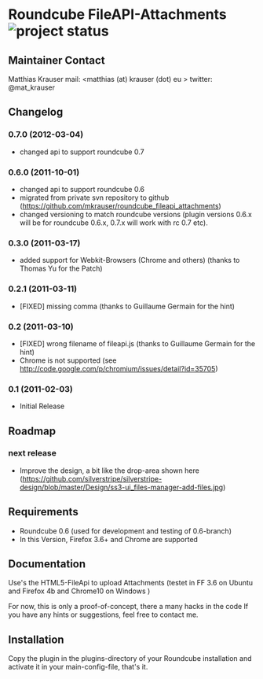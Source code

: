 # Roundcube FileAPI-Attachments ![project status](http://stillmaintained.com/mkrauser/roundcube_fileapi_attachments.png) #

## Maintainer Contact

Matthias Krauser
mail:    <matthias (at) krauser (dot) eu >
twitter: @mat_krauser 

## Changelog

### 0.7.0 (2012-03-04)
* changed api to support roundcube 0.7

### 0.6.0 (2011-10-01)
* changed api to support roundcube 0.6
* migrated from private svn repository to github (https://github.com/mkrauser/roundcube_fileapi_attachments)
* changed versioning to match roundcube versions (plugin versions 0.6.x will be for roundcube 0.6.x, 0.7.x will work with rc 0.7 etc).

### 0.3.0 (2011-03-17)
* added support for Webkit-Browsers (Chrome and others) (thanks to Thomas Yu for the Patch)

### 0.2.1 (2011-03-11)
* [FIXED] missing comma (thanks to Guillaume Germain for the hint)

### 0.2 (2011-03-10)
* [FIXED] wrong filename of fileapi.js (thanks to Guillaume Germain for the hint)
* Chrome is not supported (see http://code.google.com/p/chromium/issues/detail?id=35705)

### 0.1 (2011-02-03)
* Initial Release

## Roadmap

### next release
* Improve the design, a bit like the drop-area shown here (https://github.com/silverstripe/silverstripe-design/blob/master/Design/ss3-ui_files-manager-add-files.jpg)

## Requirements

- Roundcube 0.6 (used for development and testing of 0.6-branch)
- In this Version, Firefox 3.6+ and Chrome are supported

## Documentation

Use's the HTML5-FileApi to upload Attachments
(testet in FF 3.6 on Ubuntu and Firefox 4b and Chrome10 on Windows )

For now, this is only a proof-of-concept, there a many hacks in the code
If you have any hints or suggestions, feel free to contact me.

## Installation

Copy the plugin in the plugins-directory of your Roundcube installation and activate it in your main-config-file, that's it.